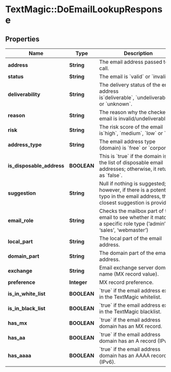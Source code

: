 # TextMagic::DoEmailLookupResponse

## Properties
Name | Type | Description | Notes
------------ | ------------- | ------------- | -------------
**address** | **String** | The email address passed to the call. | 
**status** | **String** | The email is &#x60;valid&#x60; or &#x60;invalid&#x60;. | 
**deliverability** | **String** | The delivery status of the email address is&#x60;deliverable&#x60;, &#x60;undeliverable&#x60;  or &#x60;unknown&#x60;. | 
**reason** | **String** | The reason why the checked email is invalid/undeliverable. | 
**risk** | **String** | The risk score of the email is&#x60;high&#x60;, &#x60;medium&#x60;, &#x60;low&#x60; or &#x60;null&#x60;. | 
**address_type** | **String** | The email address type (domain) is &#x60;free&#x60; or &#x60;corporate&#x60;. | 
**is_disposable_address** | **BOOLEAN** | This is &#x60;true&#x60; if the domain is in the list of disposable email addresses; otherwise, it returns as &#x60;false&#x60;. | 
**suggestion** | **String** | Null if nothing is suggested; however, if there is a potential typo in the email address, the closest suggestion is provided. | 
**email_role** | **String** | Checks the mailbox part of the email to see whether it matches a specific role type (‘admin’, ‘sales’, ‘webmaster’) | 
**local_part** | **String** | The local part of the email address. | 
**domain_part** | **String** | The domain part of the email address. | 
**exchange** | **String** | Email exchange server domain name (MX record value). | 
**preference** | **Integer** | MX record preference. | 
**is_in_white_list** | **BOOLEAN** | &#x60;true&#x60; if the email address exists in the TextMagic whitelist.  | 
**is_in_black_list** | **BOOLEAN** | &#x60;true&#x60; if the email address exists in the TextMagic blacklist.  | 
**has_mx** | **BOOLEAN** | &#x60;true&#x60; if the email address domain has an MX record.  | 
**has_aa** | **BOOLEAN** | &#x60;true&#x60; if the email address domain has an A record (IPv4).  | 
**has_aaaa** | **BOOLEAN** | &#x60;true&#x60; if the email address domain has an AAAA record (IPv6).  | 


